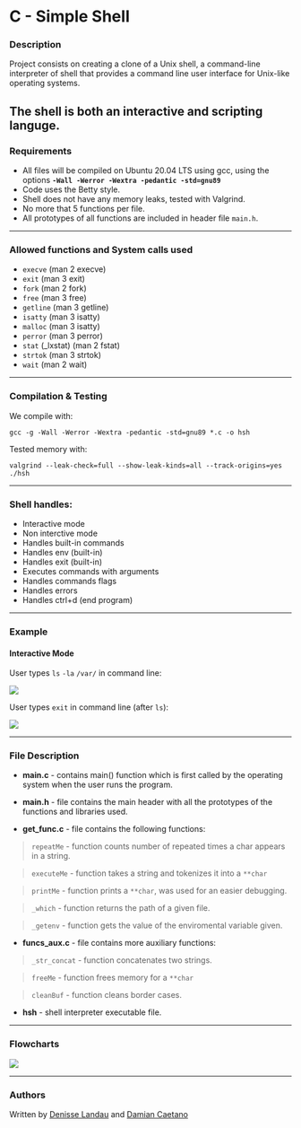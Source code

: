 # C - Simple Shell

### Description

Project consists on creating a clone of a Unix shell, a command-line interpreter of shell that provides a command line user interface for Unix-like operating systems.

The shell is both an interactive and scripting languge.
---

### Requirements

- All files will be compiled on Ubuntu 20.04 LTS using gcc, using the options **``-Wall -Werror -Wextra -pedantic -std=gnu89``**
- Code uses the Betty style.
- Shell does not have any memory leaks, tested with Valgrind.
- No more that 5 functions per file.
- All prototypes of all functions are included in header file ``main.h``.
---

### Allowed functions and System calls used

- ``execve`` (man 2 execve)
- ``exit`` (man 3 exit)
- ``fork`` (man 2 fork)
- ``free`` (man 3 free)
- ``getline`` (man 3 getline)
- ``isatty`` (man 3 isatty)
- ``malloc`` (man 3 isatty)
- ``perror`` (man 3 perror)
- ``stat`` (\_lxstat) (man 2 fstat)
- ``strtok`` (man 3 strtok)
- ``wait`` (man 2 wait)

---

### Compilation & Testing

We compile with:

	gcc -g -Wall -Werror -Wextra -pedantic -std=gnu89 *.c -o hsh

Tested memory with:

	valgrind --leak-check=full --show-leak-kinds=all --track-origins=yes ./hsh

---

### Shell handles:

- Interactive mode
- Non interctive mode
- Handles built-in commands
- Handles env (built-in)
- Handles exit (built-in)
- Executes commands with arguments
- Handles commands flags
- Handles errors
- Handles ctrl+d (end program)

---
### Example

#### Interactive Mode

User types ``ls`` ``-la`` ``/var/`` in command line:

![](https://i.imgur.com/s47moBI.png)

User types ``exit`` in command line (after ``ls``):

![](https://i.imgur.com/BnvNQGm.png)

---
### File Description

- **main.c** - contains main() function which is first called by the operating system when the user runs the program.

- **main.h** - file contains the main header with all the prototypes  of the functions and libraries used.

- **get_func.c** - file contains the following functions:

> ``repeatMe`` -  function counts number of repeated times a char appears in a string.

> ``executeMe`` - function takes a string and tokenizes it into a ``**char``

> ``printMe`` - function prints a ``**char``, was used for an easier debugging.

> ``_which`` - function returns the path of a given file.

> ``_getenv`` - function gets the value of the enviromental variable given.

- **funcs_aux.c** - file contains more auxiliary functions:

> ``_str_concat`` - function concatenates two strings.

> ``freeMe`` - function frees memory for a ``**char``

> ``cleanBuf`` - function cleans border cases.


- **hsh** - shell interpreter executable file.

---

### Flowcharts

![](https://i.imgur.com/Dm4b5UE.jpg) 

---
### Authors

Written by [Denisse Landau](https://www.linkedin.com/in/denisse-l-5844a5140/ "Denisse Landau") and [Damian Caetano](https://www.linkedin.com/in/alexis-caetano-0b452b238/ "Damian Caetano")
